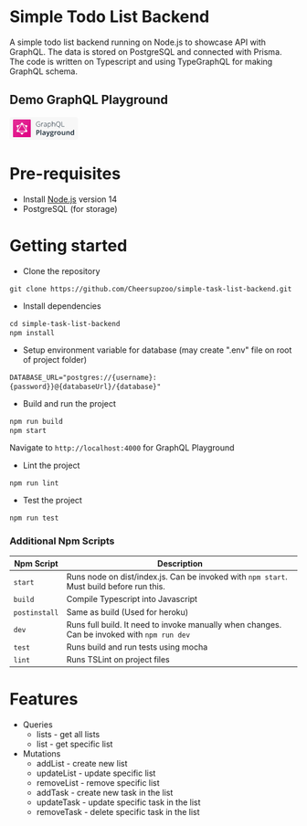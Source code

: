 # Simple Todo List Backend
A simple todo list backend running on Node.js to showcase API with GraphQL. The data is stored on PostgreSQL and connected with Prisma. The code is written on Typescript and using TypeGraphQL for making GraphQL schema.

## Demo GraphQL Playground
[<img width="120" src="./assets/GraphQLPlaygroundButton.png"/>](https://simple-todo-list-999.herokuapp.com/)

# Pre-requisites
- Install [Node.js](https://nodejs.org/en/) version 14
- PostgreSQL (for storage)
  

# Getting started
- Clone the repository
```
git clone https://github.com/Cheersupzoo/simple-task-list-backend.git
```
- Install dependencies
```
cd simple-task-list-backend
npm install
```
- Setup environment variable for database (may create ".env" file on root of project folder)
```
DATABASE_URL="postgres://{username}:{password}}@{databaseUrl}/{database}"
```

- Build and run the project
```
npm run build
npm start
```
  Navigate to `http://localhost:4000` for GraphQL Playground

- Lint the project
```
npm run lint
```

- Test the project
```
npm run test
```

### Additional Npm Scripts

| Npm Script    | Description                                                                                 |
| ------------- | ------------------------------------------------------------------------------------------- |
| `start`       | Runs node on dist/index.js. Can be invoked with `npm start`. Must build before run this.    |
| `build`       | Compile Typescript into Javascript                                                          |
| `postinstall` | Same as build (Used for heroku)                                                             |
| `dev`         | Runs full build. It need to invoke manually when changes. Can be invoked with `npm run dev` |
| `test`        | Runs build and run tests using mocha                                                        |
| `lint`        | Runs TSLint on project files                                                                |


# Features
- Queries
  - lists - get all lists
  - list - get specific list
- Mutations
  - addList - create new list
  - updateList - update specific list
  - removeList - remove specific list
  - addTask - create new task in the list
  - updateTask - update specific task in the list
  - removeTask - delete specific task in the list